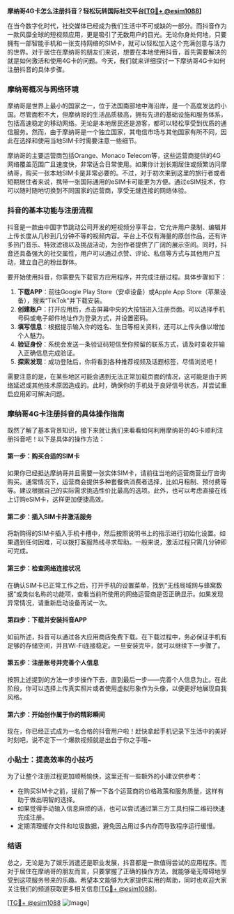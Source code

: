**摩纳哥4G卡怎么注册抖音？轻松玩转国际社交平台[[TG💪+ @esim1088](https://t.me/s/esim1088)]**

在当今数字化时代，社交媒体已经成为我们生活中不可或缺的一部分。而抖音作为一款风靡全球的短视频应用，更是吸引了无数用户的目光。无论你身处何地，只要拥有一部智能手机和一张支持网络的SIM卡，就可以轻松加入这个充满创意与活力的世界。对于居住在摩纳哥的朋友们来说，想要在本地使用抖音，首先需要解决的就是如何激活和使用4G卡的问题。今天，我们就来详细探讨一下摩纳哥4G卡如何注册抖音的具体步骤。

### 摩纳哥概况与网络环境

摩纳哥是世界上最小的国家之一，位于法国南部地中海沿岸，是一个高度发达的小国。尽管面积不大，但摩纳哥的生活品质极高，拥有先进的基础设施和服务体系，包括高速稳定的移动网络。无论是本地居民还是游客，都可以轻松享受到优质的通信服务。然而，由于摩纳哥是一个独立国家，其电信市场与其他国家有所不同，因此在选择和使用当地SIM卡时需要注意一些细节。

摩纳哥的主要运营商包括Orange、Monaco Telecom等，这些运营商提供的4G网络覆盖范围广且速度快，非常适合日常使用。如果你计划长期居住或频繁访问摩纳哥，购买一张本地SIM卡是非常必要的。不过，对于初次来到这里的旅行者或者短期居住者来说，携带一张国际通用的eSIM卡可能更为方便。通过eSIM技术，你可以随时随地切换到不同国家的运营商，享受无缝连接的网络体验。

### 抖音的基本功能与注册流程

抖音是一款由中国字节跳动公司开发的短视频分享平台，它允许用户录制、编辑并上传长度从几秒到几分钟不等的视频内容。平台上不仅有海量的原创作品，还有许多热门音乐、特效滤镜以及挑战活动，为创作者提供了广阔的展示空间。同时，抖音还具备强大的社交属性，用户可以通过点赞、评论、私信等方式与其他用户互动，建立自己的粉丝群体。

要开始使用抖音，你需要先下载官方应用程序，并完成注册过程。具体步骤如下：

1. **下载APP**：前往Google Play Store（安卓设备）或Apple App Store（苹果设备），搜索“TikTok”并下载安装。
2. **创建账户**：打开应用后，点击屏幕中央的大按钮进入注册页面。可以选择手机号码或电子邮件地址作为登录方式，并设置密码。
3. **填写信息**：根据提示输入你的姓名、生日等相关资料，还可以上传头像以增加个人魅力。
4. **验证身份**：系统会发送一条验证码短信至你预留的联系方式，请及时查收并输入正确信息完成验证。
5. **探索发现**：成功登陆后，你将看到各种推荐视频及话题标签，尽情浏览吧！

需要注意的是，在某些地区可能会遇到无法正常加载页面的情况，这可能是由于网络延迟或其他技术原因造成的。此时，确保你的手机处于良好信号状态，并尝试重启应用即可解决问题。

### 摩纳哥4G卡注册抖音的具体操作指南

既然了解了基本背景知识，接下来就让我们来看看如何利用摩纳哥的4G卡顺利注册抖音吧！以下是具体的操作方法：

#### 第一步：购买合适的SIM卡
如果你已经抵达摩纳哥并且需要一张实体SIM卡，请前往当地的运营商营业厅咨询购买。通常情况下，运营商会提供多种套餐供消费者选择，比如月租制、预付费等等。建议根据自己的实际需求挑选性价比最高的选项。此外，也可以考虑直接在线上订购eSIM卡，这样更加便捷高效。

#### 第二步：插入SIM卡并激活服务
将新购得的SIM卡插入手机卡槽中，然后按照说明书上的指示进行初始化设置。如果遇到任何困难，可以拨打客服热线寻求帮助。一般来说，激活过程只需几分钟即可完成。

#### 第三步：检查网络连接状况
在确认SIM卡已正常工作之后，打开手机的设置菜单，找到“无线局域网与蜂窝数据”或类似名称的功能项，查看当前所使用的网络运营商是否正确显示。如果发现异常情况，请重新启动设备再试一次。

#### 第四步：下载并安装抖音APP
如前所述，抖音可以通过各大应用商店免费下载。在下载过程中，务必保证手机有足够的存储空间，并且Wi-Fi连接稳定。一旦安装完毕，就可以继续下一步骤了。

#### 第五步：注册账号并完善个人信息
按照上述提到的方法一步步操作下去，直到最后一步——完善个人信息为止。在此阶段，你可以选择上传真实照片或者使用虚拟形象作为头像，以便更好地展现自我风格。

#### 第六步：开始创作属于你的精彩瞬间
现在，你已经正式成为一名合格的抖音用户啦！赶快拿起手机记录下生活中的美好时刻吧，说不定下一个爆款视频就是出自于你之手哦~

### 小贴士：提高效率的小技巧

为了让整个注册过程更加顺畅愉快，这里还有一些额外的小建议供参考：

- 在购买SIM卡之前，提前了解一下各个运营商的价格政策和服务质量，这样有助于做出明智的选择。
- 如果觉得手动输入信息麻烦的话，也可以尝试通过第三方工具扫描二维码快速完成注册。
- 定期清理缓存文件和垃圾数据，避免因占用过多内存而导致程序运行缓慢。

### 结语

总之，无论是为了娱乐消遣还是职业发展，抖音都是一款值得尝试的应用程序。而对于居住在摩纳哥的朋友而言，只要掌握了正确的操作方法，就能够毫无障碍地享受到这项服务带来的乐趣。希望本文能够为大家提供实用的帮助，同时也欢迎大家关注我们的频道获取更多相关信息[[TG💪+ @esim1088](https://t.me/s/esim1088)]。

[[TG💪+ @esim1088](https://t.me/s/esim1088) ![Image](https://i.postimg.cc/4NQfJmqS/Snipaste-2025-05-13-00-14-12.png)]